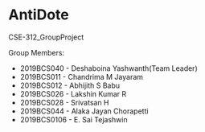 # AntiDote
CSE-312_GroupProject


Group Members:
  * 2019BCS040   - Deshaboina Yashwanth(Team Leader)
  * 2019BCS011   - Chandrima M Jayaram
  * 2019BCS012   - Abhijith S Babu
  * 2019BCS026   - Lakshin Kumar R
  * 2019BCS028   - Srivatsan H
  * 2019BCS044   - Alaka Jayan Chorapetti
  * 2019BCS0106  - E. Sai Tejashwin
